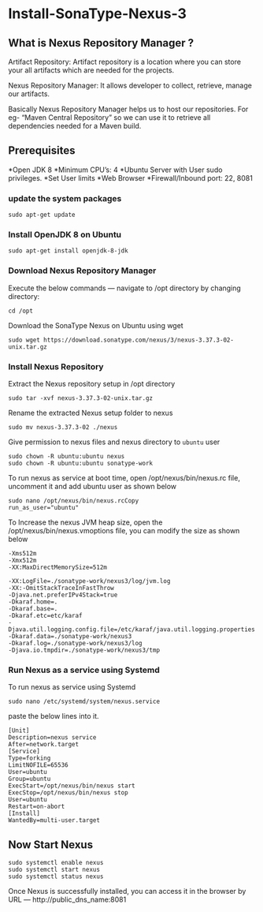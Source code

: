 # Install-SonaType-Nexus-3

## What is Nexus Repository Manager ?

Artifact Repository: Artifact repository is a location where you can store your all artifacts which are needed for the projects.

Nexus Repository Manager: It allows developer to collect, retrieve, manage our artifacts.

Basically Nexus Repository Manager helps us to host our repositories.
For eg- “Maven Central Repository” so we can use it to retrieve all dependencies needed for a Maven build.

## Prerequisites

*Open JDK 8
*Minimum CPU’s: 4
*Ubuntu Server with User sudo privileges.
*Set User limits
*Web Browser
*Firewall/Inbound port: 22, 8081

### update the system packages

```
sudo apt-get update
```

### Install OpenJDK 8 on Ubuntu

```
sudo apt-get install openjdk-8-jdk
```

### Download Nexus Repository Manager

Execute the below commands — navigate to /opt directory by changing directory:
```
cd /opt
```
Download the SonaType Nexus on Ubuntu using wget
```
sudo wget https://download.sonatype.com/nexus/3/nexus-3.37.3-02-unix.tar.gz
```
### Install Nexus Repository 

Extract the Nexus repository setup in /opt directory
```
sudo tar -xvf nexus-3.37.3-02-unix.tar.gz 
```
Rename the extracted Nexus setup folder to nexus
```
sudo mv nexus-3.37.3-02 ./nexus
```
Give permission to nexus files and nexus directory to ```ubuntu``` user
```
sudo chown -R ubuntu:ubuntu nexus
sudo chown -R ubuntu:ubuntu sonatype-work
```
To run nexus as service at boot time, open /opt/nexus/bin/nexus.rc file, uncomment it and add ubuntu user as shown below
```
sudo nano /opt/nexus/bin/nexus.rcCopy
run_as_user="ubuntu"
```
To Increase the nexus JVM heap size, open the /opt/nexus/bin/nexus.vmoptions file, you can modify the size as shown below

```
-Xms512m
-Xmx512m
-XX:MaxDirectMemorySize=512m

-XX:LogFile=./sonatype-work/nexus3/log/jvm.log
-XX:-OmitStackTraceInFastThrow
-Djava.net.preferIPv4Stack=true
-Dkaraf.home=.
-Dkaraf.base=.
-Dkaraf.etc=etc/karaf
-Djava.util.logging.config.file=/etc/karaf/java.util.logging.properties
-Dkaraf.data=./sonatype-work/nexus3
-Dkaraf.log=./sonatype-work/nexus3/log
-Djava.io.tmpdir=./sonatype-work/nexus3/tmp

```

### Run Nexus as a service using Systemd

To run nexus as service using Systemd
```
sudo nano /etc/systemd/system/nexus.service
```
paste the below lines into it.

```
[Unit]
Description=nexus service
After=network.target
[Service]
Type=forking
LimitNOFILE=65536
User=ubuntu
Group=ubuntu
ExecStart=/opt/nexus/bin/nexus start
ExecStop=/opt/nexus/bin/nexus stop
User=ubuntu
Restart=on-abort
[Install]
WantedBy=multi-user.target
```

## Now Start Nexus

```
sudo systemctl enable nexus
sudo systemctl start nexus
sudo systemctl status nexus
```


Once Nexus is successfully installed, you can access it in the browser by
URL — http://public_dns_name:8081
